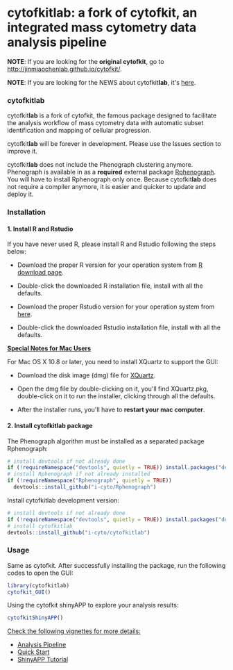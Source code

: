 cytofkitlab: a fork of cytofkit, an integrated mass cytometry data analysis pipeline
============

**NOTE**: If you are looking for the **original cytofkit**, go to http://jinmiaochenlab.github.io/cytofkit/.

**NOTE**: If you are looking for the NEWS about cytofkit**lab**, it's [here](NEWS.md).


### cytofkitlab

cytofkit**lab** is a fork of cytofkit, the famous package designed to facilitate the analysis workflow of mass cytometry data with automatic subset identification and mapping of cellular progression.

cytofkit**lab** will be forever in development. Please use the Issues section to improve it.

cytofkit**lab** does not include the Phenograph clustering anymore. Phenograph is available in as a **required** external package [Rphenograph](http://github.com/i-cyto/Rphenograph). You will have to install Rphenograph only once. Because cytofkit**lab** does not require a compiler anymore, it is easier and quicker to update and deploy it.

### Installation

#### 1. Install R and Rstudio

If you have never used R, please install R and Rstudio following the steps below:

- Download the proper R version for your operation system from [R download page](http://cran.stat.nus.edu.sg).

- Double-click the downloaded R installation file, install with all the defaults.

- Download the proper Rstudio version for your operation system from [here](https://www.rstudio.com/products/rstudio/download/).

- Double-click the downloaded Rstudio installation file, install with all the defaults.


<u>**Special Notes for Mac Users**</u>

For Mac OS X 10.8 or later, you need to install XQuartz to support the GUI:

* Download the disk image (dmg) file for [XQuartz](http://xquartz.macosforge.org).

* Open the dmg file by double-clicking on it, you'll find XQuartz.pkg, double-click on it to run the installer, clicking through all the defaults.

* After the installer runs, you'll have to **restart your mac computer**.


#### 2. Install cytofkitlab package

The Phenograph algorithm must be installed as a separated package Rphenograph:

``` r
# install devtools if not already done
if (!requireNamespace("devtools", quietly = TRUE)) install.packages("devtools")
# install Rphenograph if not already installed
if (!requireNamespace("Rphenograph", quietly = TRUE))
  devtools::install_github("i-cyto/Rphenograph")
```

Install cytofkitlab development version:

``` r
# install devtools if not already done
if (!requireNamespace("devtools", quietly = TRUE)) install.packages("devtools")
# install cytofkitlab
devtools::install_github("i-cyto/cytofkitlab")
```

### Usage

Same as cytofkit. After successfully installing the package, run the following codes to open the GUI:

``` r
library(cytofkitlab)
cytofkit_GUI()
```

Using the cytofkit shinyAPP to explore your analysis results:

``` r
cytofkitShinyAPP()
```

<u>Check the following vignettes for more details:</u>

- [Analysis Pipeline](http://bioconductor.org/packages/3.6/bioc/vignettes/cytofkit/inst/doc/cytofkit_workflow.html)    
- [Quick Start](http://bioconductor.org/packages/3.6/bioc/vignettes/cytofkit/inst/doc/cytofkit_example.html)   
- [ShinyAPP Tutorial](http://bioconductor.org/packages/3.6/bioc/vignettes/cytofkit/inst/doc/cytofkit_shinyAPP.html)    
